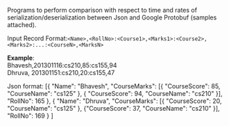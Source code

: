 Programs to perform comparison with respect to time and rates of serialization/deserialization between Json and Google Protobuf (samples attached).  

Input Record Format:```<Name>,<RollNo>:<Course1>,<Marks1>:<Course2>,<Marks2>:...:<CourseN>,<MarksN>```

**Example**:  
Bhavesh,201301116:cs210,85:cs155,94  
Dhruva, 201301151:cs210,20:cs155,47 

Json format:
[{
"Name": "Bhavesh", "CourseMarks": [{
"CourseScore": 85, "CourseName": "cs125"
}, {
"CourseScore": 94, "CourseName": "cs210"
}],
"RollNo": 165
}, {
"Name": "Dhruva", "CourseMarks": [{
"CourseScore": 20, "CourseName": "cs125"
}, {"CourseScore": 37, "CourseName": "cs210"
}],
"RollNo": 169
} ]
